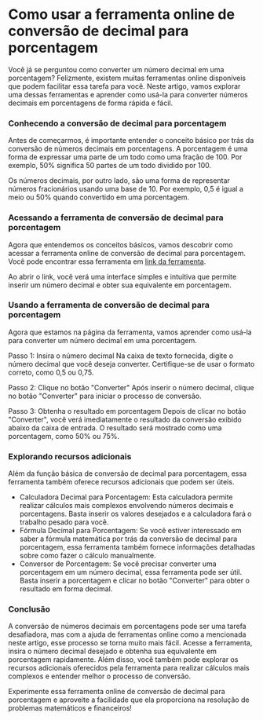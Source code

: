 Como usar a ferramenta online de conversão de decimal para porcentagem
======================================================================

Você já se perguntou como converter um número decimal em uma porcentagem? Felizmente, existem muitas ferramentas online disponíveis que podem facilitar essa tarefa para você. Neste artigo, vamos explorar uma dessas ferramentas e aprender como usá-la para converter números decimais em porcentagens de forma rápida e fácil.

### Conhecendo a conversão de decimal para porcentagem

Antes de começarmos, é importante entender o conceito básico por trás da conversão de números decimais em porcentagens. A porcentagem é uma forma de expressar uma parte de um todo como uma fração de 100. Por exemplo, 50% significa 50 partes de um todo dividido por 100.

Os números decimais, por outro lado, são uma forma de representar números fracionários usando uma base de 10. Por exemplo, 0,5 é igual a meio ou 50% quando convertido em uma porcentagem.

### Acessando a ferramenta de conversão de decimal para porcentagem

Agora que entendemos os conceitos básicos, vamos descobrir como acessar a ferramenta online de conversão de decimal para porcentagem. Você pode encontrar essa ferramenta em [link da ferramenta](https://www.onlinecalculatorsfree.com/pt/convert/decimal-to-percent.html).

Ao abrir o link, você verá uma interface simples e intuitiva que permite inserir um número decimal e obter sua equivalente em porcentagem.

### Usando a ferramenta de conversão de decimal para porcentagem

Agora que estamos na página da ferramenta, vamos aprender como usá-la para converter um número decimal em uma porcentagem.

Passo 1: Insira o número decimal Na caixa de texto fornecida, digite o número decimal que você deseja converter. Certifique-se de usar o formato correto, como 0,5 ou 0,75.

Passo 2: Clique no botão "Converter" Após inserir o número decimal, clique no botão "Converter" para iniciar o processo de conversão.

Passo 3: Obtenha o resultado em porcentagem Depois de clicar no botão "Converter", você verá imediatamente o resultado da conversão exibido abaixo da caixa de entrada. O resultado será mostrado como uma porcentagem, como 50% ou 75%.

### Explorando recursos adicionais

Além da função básica de conversão de decimal para porcentagem, essa ferramenta também oferece recursos adicionais que podem ser úteis.

- Calculadora Decimal para Porcentagem: Esta calculadora permite realizar cálculos mais complexos envolvendo números decimais e porcentagens. Basta inserir os valores desejados e a calculadora fará o trabalho pesado para você.
- Fórmula Decimal para Porcentagem: Se você estiver interessado em saber a fórmula matemática por trás da conversão de decimal para porcentagem, essa ferramenta também fornece informações detalhadas sobre como fazer o cálculo manualmente.
- Conversor de Porcentagem: Se você precisar converter uma porcentagem em um número decimal, essa ferramenta pode ser útil. Basta inserir a porcentagem e clicar no botão "Converter" para obter o resultado em forma decimal.

### Conclusão

A conversão de números decimais em porcentagens pode ser uma tarefa desafiadora, mas com a ajuda de ferramentas online como a mencionada neste artigo, esse processo se torna muito mais fácil. Acesse a ferramenta, insira o número decimal desejado e obtenha sua equivalente em porcentagem rapidamente. Além disso, você também pode explorar os recursos adicionais oferecidos pela ferramenta para realizar cálculos mais complexos e entender melhor o processo de conversão.

Experimente essa ferramenta online de conversão de decimal para porcentagem e aproveite a facilidade que ela proporciona na resolução de problemas matemáticos e financeiros!
